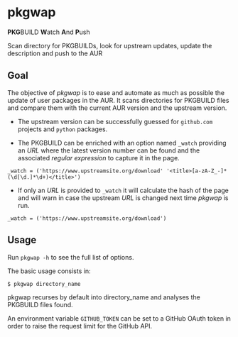# pkgwap
**PKG**BUILD **W**atch **A**nd **P**ush

Scan directory for PKGBUILDs, look for upstream updates, update the description and push to the AUR

## Goal
The objective of _pkgwap_ is to ease and automate as much as possible the update of user packages in the AUR. It scans directories for PKGBUILD files and compare them with the current AUR version and the upstream version.

* The upstream version can be successfully guessed for `github.com` projects and `python` packages.

* The PKGBUILD can be enriched with an option named `_watch` providing an _URL_ where the latest version number can be found and the associated _regular expression_ to capture it in the page.
```
_watch = ('https://www.upstreamsite.org/download' '<title>[a-zA-Z_-]*(\d[\d.]*\d+)</title>')
```

* If only an _URL_ is provided to `_watch` it will calculate the hash of the page and will warn in case the upstream _URL_ is changed next time _pkgwap_ is run.
```
_watch = ('https://www.upstreamsite.org/download')
```

## Usage
Run `pkgwap -h` to see the full list of options.

The basic usage consists in:
```
$ pkgwap directory_name
```
pkgwap recurses by default into directory_name and analyses the PKGBUILD files found.

An environment variable `GITHUB_TOKEN` can be set to a GitHub OAuth token in order to raise the request limit for the GitHub API.
